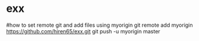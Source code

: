 # exx
#how to set remote git and add files using myorigin
git remote add myorigin https://github.com/hiren65/exx.git
git push -u myorigin master
